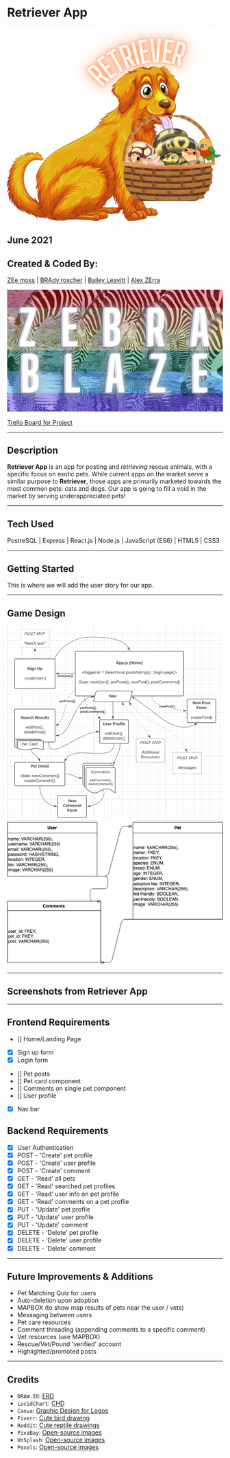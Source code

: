 # Retriever App
![Retriever App Logo](./assets/images/retrieverLogo.png)
## June 2021


## Created & Coded By:
[ZEe moss](https://www.linkedin.com/in/lindsey-zee-moss/) | [BRAdy roscher](https://www.linkedin.com/in/brady-roscher-291521212/) | [Bailey Leavitt](https://www.linkedin.com/in/baileyleavitt/) | [Alex ZErra](https://www.linkedin.com/in/alexander-zerra-a2737788/)

![Zebra Blaze Team Logo](./assets/images/TeamZebraBlaze_smol.png)

[Trello Board for Project](https://trello.com/b/47z1in78/retriever-app)
***

## Description
**Retriever App** is an app for posting and *retrieving* rescue animals, with a specific focus on exotic pets. While current apps on the market serve a similar purpose to **Retriever**, those apps are primarily marketed towards the most common pets: cats and dogs. Our app is going to fill a void in the market by serving underappreciated pets!

***

## Tech Used
PostreSQL | Express | React.js | Node.js | JavaScript (ES6) | HTML5 | CSS3

***

## Getting Started
This is where we will add the user story for our app.

***

## Game Design
![Retriever App Component Hierarchy Diagram](./assets/images/retriever_CHD.png)
![Retriever App Entity Relationship Diagram](./assets/images/Retriever_ERD.png)

***

## Screenshots from Retriever App

***

## Frontend Requirements
- [] Home/Landing Page
- [X] Sign up form
- [X] Login form
- [] Pet posts
- [] Pet card component
- [] Comments on single pet component
- [] User profile
- [X] Nav bar

## Backend Requirements
- [X] User Authentication
- [X] POST - 'Create' pet profile
- [X] POST - 'Create' user profile
- [X] POST - 'Create' comment
- [X] GET - 'Read' all pets
- [X] GET - 'Read' searched pet profiles
- [X] GET - 'Read' user info on pet profile
- [X] GET - 'Read' comments on a pet profile
- [X] PUT - 'Update' pet profile
- [X] PUT - 'Update' user profile
- [X] PUT - 'Update' comment
- [X] DELETE - 'Delete' pet profile
- [X] DELETE - 'Delete' user profile
- [X] DELETE - 'Delete' comment

***

## Future Improvements & Additions
- Pet Matching Quiz for users
- Auto-deletion upon adoption
- MAPBOX (to show map results of pets near the user / vets)
- Messaging between users
- Pet care resources
- Comment threading (appending comments to a specific comment)
- Vet resources (use MAPBOX)
- Rescue/Vet/Pound 'verified' account
- Highlighted/promoted posts

***

## Credits
- `DRAW.IO`: [ERD](https://app.diagrams.net/)
- `LucidChart`: [CHD](https://lucid.app/)
- `Canva`: [Graphic Design for Logos](https://www.canva.com/)
- `Fiverr`: [Cute bird drawing](https://www.fiverr.com/emabrumercek/)
- `Reddit`: [Cute reptile drawings](https://www.reddit.com/r/SnakesWithHats/)
- `PixaBay`: [Open-source images](https://pixabay.com/)
- `UnSplash`: [Open-source images](https://unsplash.com/)
- `Pexels`: [Open-source images](https://www.pexels.com/)